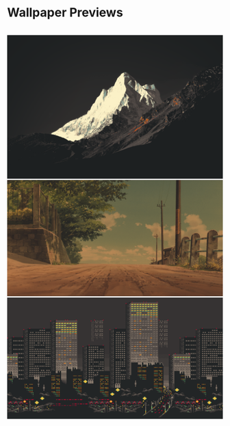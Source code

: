 # Wallpaper Previews

<img src="001-kita.png" alt=""/>
<img src="002-mountain.png" alt=""/>
<img src="003-gruv.png" alt=""/>
<img src="004-city.png" alt=""/>
